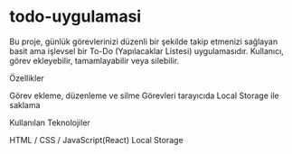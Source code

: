 # todo-uygulamasi

Bu proje, günlük görevlerinizi düzenli bir şekilde takip etmenizi sağlayan basit ama işlevsel bir To-Do (Yapılacaklar Listesi) uygulamasıdır.
Kullanıcı, görev ekleyebilir, tamamlayabilir veya silebilir.


Özellikler

Görev ekleme, düzenleme ve silme
Görevleri tarayıcıda Local Storage ile saklama


Kullanılan Teknolojiler

HTML / CSS / JavaScript(React)
Local Storage
